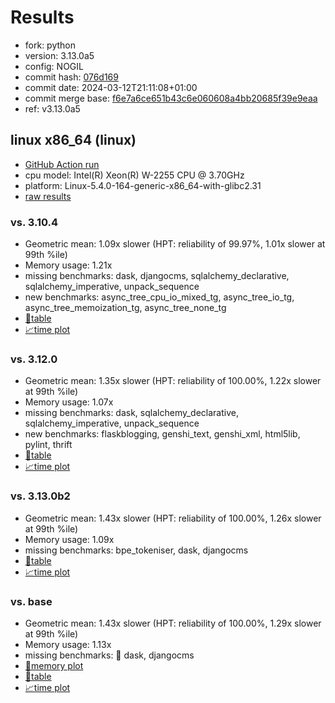 # Results

- fork: python
- version: 3.13.0a5
- config: NOGIL
- commit hash: [076d169](https://github.com/python/cpython/commit/076d169)
- commit date: 2024-03-12T21:11:08+01:00
- commit merge base: [f6e7a6ce651b43c6e060608a4bb20685f39e9eaa](https://github.com/python/cpython/commit/f6e7a6ce651b43c6e060608a4bb20685f39e9eaa)
- ref: v3.13.0a5

## linux x86_64 (linux)

- [GitHub Action run](https://github.com/faster-cpython/benchmarking/actions/runs/9038496952)
- cpu model: Intel(R) Xeon(R) W-2255 CPU @ 3.70GHz
- platform: Linux-5.4.0-164-generic-x86_64-with-glibc2.31
- [raw results](bm-20240312-linux-x86_64-python-v3.13.0a5-3.13.0a5-076d169.json)

### vs. 3.10.4

- Geometric mean: 1.09x slower (HPT: reliability of 99.97%, 1.01x slower at 99th %ile)
- Memory usage: 1.21x
- missing benchmarks: dask, djangocms, sqlalchemy_declarative, sqlalchemy_imperative, unpack_sequence
- new benchmarks: async_tree_cpu_io_mixed_tg, async_tree_io_tg, async_tree_memoization_tg, async_tree_none_tg
- [📄table](bm-20240312-linux-x86_64-python-v3.13.0a5-3.13.0a5-076d169-vs-3.10.4.md)
- [📈time plot](bm-20240312-linux-x86_64-python-v3.13.0a5-3.13.0a5-076d169-vs-3.10.4.svg)

### vs. 3.12.0

- Geometric mean: 1.35x slower (HPT: reliability of 100.00%, 1.22x slower at 99th %ile)
- Memory usage: 1.07x
- missing benchmarks: dask, sqlalchemy_declarative, sqlalchemy_imperative, unpack_sequence
- new benchmarks: flaskblogging, genshi_text, genshi_xml, html5lib, pylint, thrift
- [📄table](bm-20240312-linux-x86_64-python-v3.13.0a5-3.13.0a5-076d169-vs-3.12.0.md)
- [📈time plot](bm-20240312-linux-x86_64-python-v3.13.0a5-3.13.0a5-076d169-vs-3.12.0.svg)

### vs. 3.13.0b2

- Geometric mean: 1.43x slower (HPT: reliability of 100.00%, 1.26x slower at 99th %ile)
- Memory usage: 1.09x
- missing benchmarks: bpe_tokeniser, dask, djangocms
- [📄table](bm-20240312-linux-x86_64-python-v3.13.0a5-3.13.0a5-076d169-vs-3.13.0b2.md)
- [📈time plot](bm-20240312-linux-x86_64-python-v3.13.0a5-3.13.0a5-076d169-vs-3.13.0b2.svg)

### vs. base

- Geometric mean: 1.43x slower (HPT: reliability of 100.00%, 1.29x slower at 99th %ile)
- Memory usage: 1.13x
- missing benchmarks: 🔴 dask, djangocms
- [🧠memory plot](bm-20240312-linux-x86_64-python-v3.13.0a5-3.13.0a5-076d169-vs-base-mem.svg)
- [📄table](bm-20240312-linux-x86_64-python-v3.13.0a5-3.13.0a5-076d169-vs-base.md)
- [📈time plot](bm-20240312-linux-x86_64-python-v3.13.0a5-3.13.0a5-076d169-vs-base.svg)


